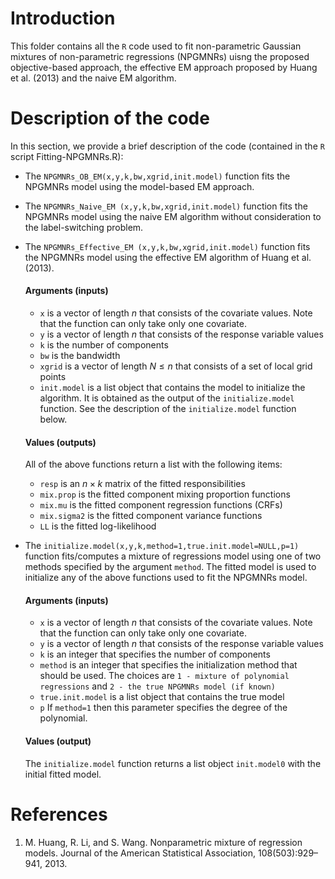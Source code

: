 
# Introduction
This folder contains all the ```R``` code used to fit non-parametric Gaussian mixtures of non-parametric regressions (NPGMNRs) uisng the proposed objective-based approach, the effective EM approach proposed by Huang et al. (2013) and the naive EM algorithm.

# Description of the code
In this section, we provide a brief description of the code (contained in the ```R``` script Fitting-NPGMNRs.R):
* The ```NPGMNRs_OB_EM(x,y,k,bw,xgrid,init.model)``` function fits the NPGMNRs model using the model-based EM approach.
* The ```NPGMNRs_Naive_EM (x,y,k,bw,xgrid,init.model)``` function fits the NPGMNRs model using the naive EM algorithm without consideration to the label-switching problem.
* The ```NPGMNRs_Effective_EM (x,y,k,bw,xgrid,init.model)``` function fits the NPGMNRs model using the effective EM algorithm of Huang et al. (2013).

  #### Arguments (inputs)
  + ```x``` is a vector of length $n$ that consists of the covariate values. Note that the function can only take only one covariate.
  + ```y``` is a vector of length $n$ that consists of the response variable values
  + ```k``` is the number of components
  + ```bw``` is the bandwidth 
  + ```xgrid``` is a vector of length $N\leq n$ that consists of a set of local grid points
  + ```init.model``` is a list object that contains the model to initialize the algorithm. It is obtained as the output of the ```initialize.model``` function. See the description of the ```initialize.model``` function below.
    
  #### Values (outputs)
  All of the above functions return a list with the following items:
  + ```resp``` is an $n\times k$ matrix of the fitted responsibilities
  + ```mix.prop``` is the fitted component mixing proportion functions
  + ```mix.mu``` is the fitted component regression functions (CRFs)
  + ```mix.sigma2``` is the fitted component variance functions
  + ```LL``` is the fitted log-likelihood
* The ```initialize.model(x,y,k,method=1,true.init.model=NULL,p=1)``` function fits/computes a mixture of regressions model using one of two methods specified by the argument ```method```. The fitted model is used to initialize any of the above functions used to fit the NPGMNRs model.
    #### Arguments (inputs)
  + ```x``` is a vector of length $n$ that consists of the covariate values. Note that the function can only take only one covariate.
  + ```y``` is a vector of length $n$ that consists of the response variable values
  + ```k``` is an integer that specifies the number of components
  + ```method``` is an integer that specifies the initialization method that should be used. The choices are ```1 - mixture of polynomial regressions``` and ```2 - the true NPGMNRs model (if known)```
  + ```true.init.model``` is a list object that contains the true model
  + ```p``` If ```method=1``` then this parameter specifies the degree of the polynomial.    
  #### Values (output)
  The ```initialize.model``` function returns a list object ```init.model0``` with the initial fitted model.
# References
1. M. Huang, R. Li, and S. Wang. Nonparametric mixture of regression models. Journal of the American Statistical Association, 108(503):929–941, 2013.
